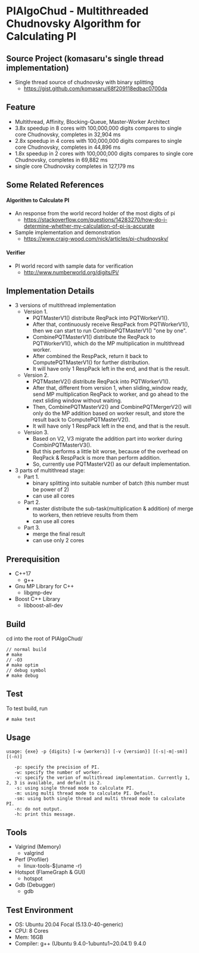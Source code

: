 PIAlgoChud - Multithreaded Chudnovsky Algorithm for Calculating PI
===
## Source Project (komasaru's single thread implementation)
- Single thread source of chudnovsky with binary splitting
    - https://gist.github.com/komasaru/68f209118edbac0700da

## Feature
- Multithread, Affinity, Blocking-Queue, Master-Worker Architect
- 3.8x speedup in 8 cores with 100,000,000 digits compares to single core Chudnovsky, completes in 32,904 ms
- 2.8x speedup in 4 cores with 100,000,000 digits compares to single core Chudnovsky, completes in 44,896 ms
- 1.8x speedup in 2 cores with 100,000,000 digits compares to single core Chudnovsky, completes in 69,882 ms
- single core Chudnovsky completes in 127,179 ms


## Some Related References
#### Algorithm to Calculate PI
- An response from the world record holder of the most digits of pi
    - https://stackoverflow.com/questions/14283270/how-do-i-determine-whether-my-calculation-of-pi-is-accurate
- Sample implementation and demonstration
    - https://www.craig-wood.com/nick/articles/pi-chudnovsky/
#### Verifier
- PI world record with sample data for verification
    - http://www.numberworld.org/digits/Pi/

## Implementation Details
- 3 versions of multithread implementation
    - Version 1.
        - PQTMasterV1() distribute ReqPack into PQTWorkerV1().
        - After that, continuously receive RespPack from PQTWorkerV1(), then we can start to run CombinePQTMasterV1() "one by one".
        - CombinePQTMasterV1() distribute the ReqPack to PQTWorkerV1(), which do the MP multiplication in multithread worker.
        - After combined the RespPack, return it back to ComputePQTMasterV1() for further distribution.
        - It will have only 1 RespPack left in the end, and that is the result.
    - Version 2.
        - PQTMasterV2() distribute ReqPack into PQTWorkerV1().
        - After that, different from version 1, when sliding_window ready, send MP multiplication ReqPack to worker, and go ahead to the next sliding window without waiting.
        - Then, CombinePQTMasterV2() and CombinePQTMergerV2() will only do the MP addition based on worker result, and store the result back to ComputePQTMasterV2().
        - It will have only 1 RespPack left in the end, and that is the result.
    - Version 3.
        - Based on V2, V3 migrate the addition part into worker during CombinPQTMasterV3().
        - But this performs a little bit worse, because of the overhead on ReqPack & RespPack is more than perform addition.
        - So, currently use PQTMasterV2() as our default implementation.
- 3 parts of multithread stage:
    - Part 1.
        - binary splitting into suitable number of batch (this number must be power of 2)
        - can use all cores
    - Part 2.
        - master distribute the sub-task(multiplication & addition) of merge to workers, then retrieve results from them
        - can use all cores
    - Part 3.
        - merge the final result
        - can use only 2 cores

## Prerequisition
- C++17
    - g++
- Gnu MP Library for C++
    - libgmp-dev
- Boost C++ Library
    - libboost-all-dev

## Build
cd into the root of PIAlgoChud/
```
// normal build
# make
// -O3
# make optim
// debug symbol
# make debug
```

## Test
To test build, run
```
# make test
```

## Usage
```
usage: {exe} -p {digits} [-w {workers}] [-v {version}] [(-s|-m|-sm)] [(-n)]

   -p: specify the precision of PI.
   -w: specify the number of worker.
   -v: specify the verion of multithread implementation. Currently 1, 2, 3 is available, and default is 2.
   -s: using single thread mode to calculate PI.
   -m: using multi thread mode to calculate PI. Default.
   -sm: using both single thread and multi thread mode to calculate PI.
   -n: do not output.
   -h: print this message.
```

## Tools
- Valgrind (Memory)
    - valgrind
- Perf (Profiler)
    - linux-tools-$(uname -r)
- Hotspot (FlameGraph & GUI)
    - hotspot
- Gdb (Debugger)
    - gdb

## Test Environment
- OS: Ubuntu 20.04 Focal (5.13.0-40-generic)
- CPU: 8 Cores
- Mem: 16GB
- Compiler: g++ (Ubuntu 9.4.0-1ubuntu1~20.04.1) 9.4.0
